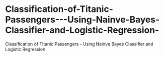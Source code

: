 # Classification-of-Titanic-Passengers---Using-Nainve-Bayes-Classifier-and-Logistic-Regression-
Classification of Titanic Passengers - Using Nainve Bayes Classifier and Logistic Regression 
